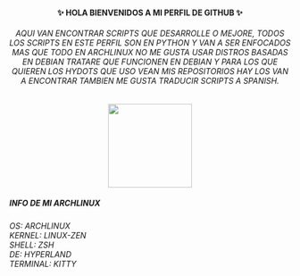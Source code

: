 <h4 align="center">✨ HOLA BIENVENIDOS A MI PERFIL DE GITHUB ✨</p>

<h6 align="center">AQUI VAN ENCONTRAR SCRIPTS QUE DESARROLLE O MEJORE, TODOS LOS SCRIPTS EN ESTE PERFIL SON EN PYTHON Y VAN A SER ENFOCADOS MAS QUE TODO EN ARCHLINUX NO ME GUSTA USAR DISTROS BASADAS EN DEBIAN TRATARE QUE FUNCIONEN EN DEBIAN Y PARA LOS QUE QUIEREN LOS HYDOTS QUE USO VEAN MIS REPOSITORIOS HAY LOS VAN A ENCONTRAR TAMBIEN ME GUSTA TRADUCIR SCRIPTS A SPANISH. </h6>

<div align="center">
  <img height="150" src="https://upload.wikimedia.org/wikipedia/commons/e/e8/Archlinux-logo-standard-version.png"  />
</div>

<h5 align="left">INFO DE MI ARCHLINUX </h5>
<h6 align="left">OS: ARCHLINUX<br>KERNEL: LINUX-ZEN<br>SHELL: ZSH<br>DE: HYPERLAND<br>TERMINAL: KITTY</h6>

